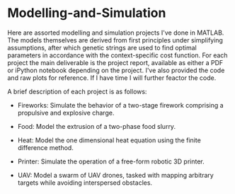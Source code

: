 # Modelling-and-Simulation

Here are assorted modelling and simulation projects I've done in MATLAB. The models themselves are derived from first principles under simplifying assumptions, after which genetic strings are used to find optimal parameters in accordance with the context-specific cost function. For each project the main deliverable is the project report, available as either a PDF or iPython notebook depending on the project. I've also provided the code and raw plots for reference. If I have time I will further feactor the code.

A brief description of each project is as follows:

- Fireworks: Simulate the behavior of a two-stage firework comprising a propulsive and explosive charge.

- Food: Model the extrusion of a two-phase food slurry. 

- Heat: Model the one dimensional heat equation using the finite difference method.

- Printer: Simulate the operation of a free-form robotic 3D printer. 

- UAV: Model a swarm of UAV drones, tasked with mapping arbitrary targets while avoiding interspersed obstacles.







